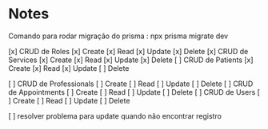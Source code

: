 # Notes

Comando para rodar migração do prisma : npx prisma migrate dev

[x] CRUD de Roles [x] Create [x] Read [x] Update [x] Delete
[x] CRUD de Services [x] Create [x] Read [x] Update [x] Delete
[ ] CRUD de Patients [x] Create [x] Read [x] Update [ ] Delete

[ ] CRUD de Professionals [ ] Create [ ] Read [ ] Update [ ] Delete
[ ] CRUD de Appointments [ ] Create [ ] Read [ ] Update [ ] Delete
[ ] CRUD de Users [ ] Create [ ] Read [ ] Update [ ] Delete

[ ] resolver problema para update quando não encontrar registro
